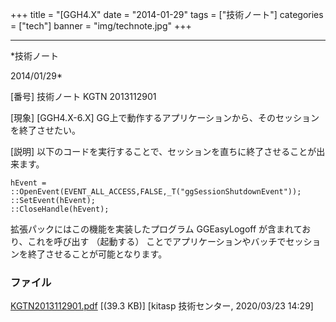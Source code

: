 ﻿+++
title = "[GGH4.X"
date = "2014-01-29"
tags = ["技術ノート"]
categories = ["tech"]
banner = "img/technote.jpg"
+++

-----------------------------------------------------------------------------------------------------------------------------

*技術ノート

2014/01/29*


[番号]
技術ノート KGTN 2013112901

[現象]
[GGH4.X-6.X]
GG上で動作するアプリケーションから、そのセッションを終了させたい。

[説明]
以下のコードを実行することで、セッションを直ちに終了させることが出来ます。

    hEvent = ::OpenEvent(EVENT_ALL_ACCESS,FALSE,_T("ggSessionShutdownEvent"));
    ::SetEvent(hEvent);
    ::CloseHandle(hEvent);

拡張パックにはこの機能を実装したプログラム GGEasyLogoff
が含まれており、これを呼び出す （起動する）
ことでアプリケーションやバッチでセッションを終了させることが可能となります。


### ファイル

 
 


[KGTN2013112901.pdf](http://techreport.kitasp.net/attachments/download/4468/KGTN2013112901.pdf)
 [(39.3 KB)] [kitasp 技術センター, 2020/03/23
14:29]


 


 

